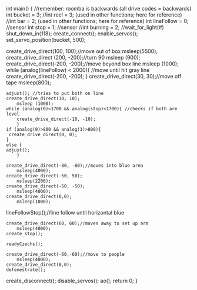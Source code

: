 int main()
{
//remember: roomba is backwards (all drive codes = backwards)
  int bucket = 3;
  //int reel = 3; (used in other functions; here for reference)
  //int bar = 2; (used in other functions; here for reference)
  int lineFollow = 0; //sensor
  int stop = 1; //sensor
  //int burning = 2;
  //wait_for_light(#)
  shut_down_in(118);
  create_connect();
  enable_servos();
  set_servo_position(bucket, 500);
  
  create_drive_direct(100, 100);//move out of box
    msleep(5500);
  create_drive_direct (200, -200);//turn 90
  	msleep (900);
  create_drive_direct(-200, -200);//move beyond box line
  	msleep (1000);
  while (analog(lineFollow) < 2000){ //move until hit gray line
create_drive_direct(-200, -200);
  }
    create_drive_direct(30, 30);//move off tape
    	msleep(800);
    
    adjust(); //tries to put both on line
	create_drive_direct(10, 10);
		msleep (1000);
	while (analog(0)<1700 && analog(stop)<1700){ //checks if both are level
     	create_drive_direct(-10, -10);
		}
	if (analog(0)>800 && analog(1)>800){
     create_drive_direct(0, 0);
	}
	else {
	adjust();
		}
    
    create_drive_direct(-80, -80);//moves into blue area
    	msleep(4000);
    create_drive_direct(-50, 50);
    	msleep(2200);
  	create_drive_direct(-50, -50);
    	msleep(4000);
    create_drive_direct(0,0);
    	msleep(1000);

lineFollowStop();//line follow until horizontal blue

    create_drive_direct(60, 60);//moves away to set up arm
    	msleep(4000);
    create_stop();
    
    readyCzechs();
    
  	create_drive_direct(-60,-60);//move to people
    	msleep(4000);
    create_drive_direct(0,0);
    defenestrate();
  create_disconnect();
  disable_servos();
  ao();
    return 0;
}

